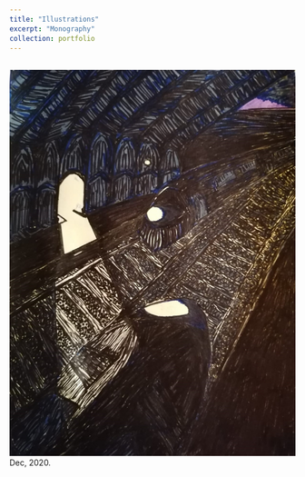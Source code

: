 ```yaml
---
title: "Illustrations"
excerpt: "Monography"
collection: portfolio
---
```


<br/><img src='/images/Train_Nuit.jpg'>
Dec, 2020.
